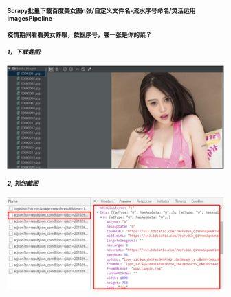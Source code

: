 #### Scrapy批量下载百度美女图n张/自定义文件名-流水序号命名/灵活运用ImagesPipeline
#### 疫情期间看看美女养眼，依据序号，哪一张是你的菜？
##### 1，下载截图:
![img1](https://github.com/ziliang-wang/baidu/blob/master/images/%E5%BE%AE%E4%BF%A1%E6%88%AA%E5%9B%BE_20200428145149.png)
##### 2, 抓包截图
![img2](https://github.com/ziliang-wang/baidu/blob/master/images/%E5%BE%AE%E4%BF%A1%E6%88%AA%E5%9B%BE_20200428150127.png)
